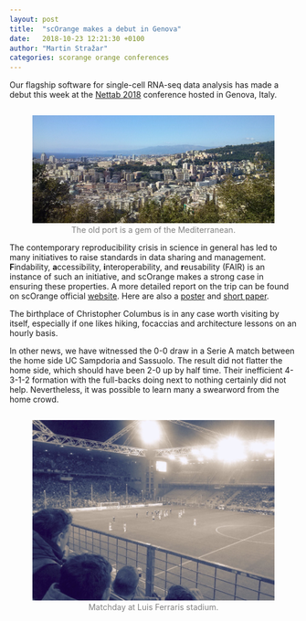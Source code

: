 ```yaml
---
layout: post
title:  "scOrange makes a debut in Genova"
date:   2018-10-23 12:21:30 +0100
author: "Martin Stražar"
categories: scorange orange conferences
---
```


Our flagship software for single-cell RNA-seq data analysis
has made a debut this week at the
<a href="http://www.igst.it/nettab/2018/">Nettab 2018</a> conference hosted
in Genova, Italy.

<figure style="float: left; margin-left: 0 px;">
<img src="/img/posts/genova/genova.jpg">
<figcaption align="center"><font color="gray">
The old port is a gem of the Mediterranean.
</font></figcaption>
</figure>

The contemporary reproducibility crisis in science in general has
led to many initiatives to raise standards in data sharing and management.
<b>F</b>indability, <b>a</b>ccessibility, <b>i</b>nteroperability, and
<b>r</b>eusability (FAIR) is an instance of such an initiative, and
scOrange makes a strong case in ensuring these properties.
A more
detailed report on the trip can be found on scOrange official
<a href="https://singlecell.biolab.si">website</a>.
Here are also a <a href="/posters/poster_nettab.pdf">poster</a> and <a
href="/img/posts/genova/scOrange-nettab2018-paper.pdf">short paper</a>.

The birthplace of Christopher Columbus is in any case worth visiting by
itself, especially if one likes hiking, focaccias and architecture lessons
on an hourly basis.

In other news, we have witnessed the 0-0 draw in a Serie A match between the
home side UC Sampdoria and Sassuolo. The result did not flatter the home side,
which should have been 2-0 up by half time. Their inefficient 4-3-1-2 formation
with the full-backs doing next to nothing certainly did not help. Nevertheless,
it was possible to learn many a swearword from the home crowd.

<figure style="float: left; margin-left: 0 px;">
<img src="/img/posts/genova/samp-sass-molly.jpg">
<figcaption align="center"><font color="gray">
Matchday at Luis Ferraris stadium.
</font></figcaption>
</figure>
